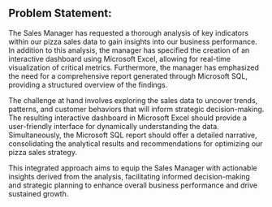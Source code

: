 ## Problem Statement:

The Sales Manager has requested a thorough analysis of key indicators within our pizza sales data to gain insights into our business performance. In addition to this analysis, the manager has specified the creation of an interactive dashboard using Microsoft Excel, allowing for real-time visualization of critical metrics. Furthermore, the manager has emphasized the need for a comprehensive report generated through Microsoft SQL, providing a structured overview of the findings.

The challenge at hand involves exploring the sales data to uncover trends, patterns, and customer behaviors that will inform strategic decision-making. The resulting interactive dashboard in Microsoft Excel should provide a user-friendly interface for dynamically understanding the data. Simultaneously, the Microsoft SQL report should offer a detailed narrative, consolidating the analytical results and recommendations for optimizing our pizza sales strategy.

This integrated approach aims to equip the Sales Manager with actionable insights derived from the analysis, facilitating informed decision-making and strategic planning to enhance overall business performance and drive sustained growth.
